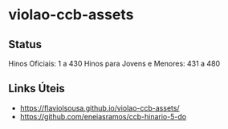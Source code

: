 # violao-ccb-assets

## Status

Hinos Oficiais: 1 a 430
Hinos para Jovens e Menores: 431 a 480

## Links Úteis

- https://flaviolsousa.github.io/violao-ccb-assets/
- https://github.com/eneiasramos/ccb-hinario-5-do
